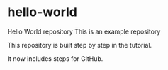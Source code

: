 # hello-world
Hello World repository
This is an example repository 

This repository is built step by step in the tutorial.

It now includes steps for GitHub.

